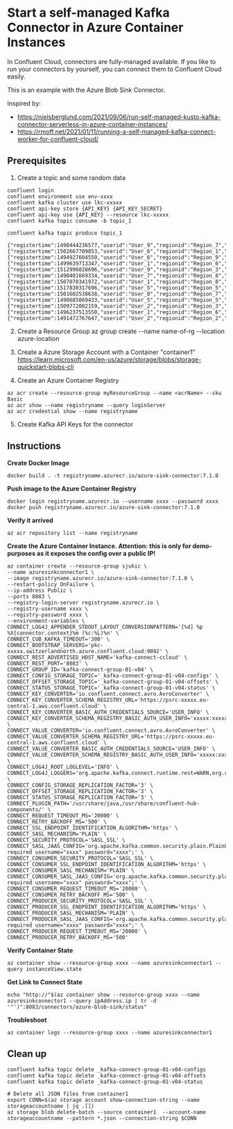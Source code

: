 # Start a self-managed Kafka Connector in Azure Container Instances

In Confluent Cloud, connectors are fully-managed available. If you like to run your connectors by yourself, you can connect them to Confluent Cloud easily.

This is an example with the Azure Blob Sink Connector.

Inspired by:
- https://nielsberglund.com/2021/09/06/run-self-managed-kusto-kafka-connector-serverless-in-azure-container-instances/
- https://rmoff.net/2021/01/11/running-a-self-managed-kafka-connect-worker-for-confluent-cloud/

## Prerequisites

1. Create a topic and some random data

```
confluent login
confluent environment use env-xxxx
confluent kafka cluster use lkc-xxxxx
confluent api-key store {API_KEY} {API_KEY_SECRET}
confluent api-key use {API_KEY} --resource lkc-xxxxx
confluent kafka topic consume -b topic_1

confluent kafka topic produce topic_1

{"registertime":1490444236577,"userid":"User_9","regionid":"Region_7","gender":"FEMALE"}
{"registertime":1502667709853,"userid":"User_6","regionid":"Region_1","gender":"OTHER"}
{"registertime":1494927604550,"userid":"User_6","regionid":"Region_9","gender":"OTHER"}
{"registertime":1499639713347,"userid":"User_1","regionid":"Region_6","gender":"OTHER"}
{"registertime":1512996028696,"userid":"User_9","regionid":"Region_3","gender":"MALE"}
{"registertime":1490401669334,"userid":"User_7","regionid":"Region_8","gender":"OTHER"}
{"registertime":1507070341972,"userid":"User_1","regionid":"Region_8","gender":"MALE"}
{"registertime":1517830317696,"userid":"User_5","regionid":"Region_5","gender":"FEMALE"}
{"registertime":1501602538638,"userid":"User_8","regionid":"Region_7","gender":"OTHER"}
{"registertime":1490685069433,"userid":"User_5","regionid":"Region_5","gender":"FEMALE"}
{"registertime":1509772082159,"userid":"User_2","regionid":"Region_3","gender":"OTHER"}
{"registertime":1496237513550,"userid":"User_1","regionid":"Region_6","gender":"MALE"}
{"registertime":1491472767647,"userid":"User_2","regionid":"Region_2","gender":"OTHER"}
```

2. Create a Resource Group
az group create --name name-of-rg --location azure-location

3. Create a Azure Storage Account with a Container "container1"
https://learn.microsoft.com/en-us/azure/storage/blobs/storage-quickstart-blobs-cli

4. Create an Azure Container Registry
``` 
az acr create --resource-group myResourceGroup --name <acrName> --sku Basic
az acr show --name registryname --query loginServer
az acr credential show --name registryname
``` 

5. Create Kafka API Keys for the connector


## Instructions

**Create Docker Image**
```
docker build . -t registryname.azurecr.io/azure-sink-connector:7.1.0
``` 

**Push image to the Azure Container Registry**
``` 
docker login registryname.azurecr.io --username xxxx --password xxxx
docker push registryname.azurecr.io/azure-sink-connector:7.1.0
``` 

**Verify it arrived**
``` 
az acr repository list --name registryname
``` 

**Create the Azure Container Instance. Attention: this is only for demo-purposes as it exposes the config over a public IP!**
``` 
az container create --resource-group sjukic \
--name azuresinkconnector1 \
--image registryname.azurecr.io/azure-sink-connector:7.1.0 \
--restart-policy OnFailure \
--ip-address Public \
--ports 8083 \
--registry-login-server registryname.azurecr.io \
--registry-username xxxx \
--registry-password xxxx \
--environment-variables \
CONNECT_LOG4J_APPENDER_STDOUT_LAYOUT_CONVERSIONPATTERN='[%d] %p %X{connector.context}%m (%c:%L)%n' \
CONNECT_CUB_KAFKA_TIMEOUT='300' \
CONNECT_BOOTSTRAP_SERVERS='pkc-xxxxx.switzerlandnorth.azure.confluent.cloud:9092' \
CONNECT_REST_ADVERTISED_HOST_NAME='kafka-connect-ccloud' \
CONNECT_REST_PORT='8083' \
CONNECT_GROUP_ID='kafka-connect-group-01-v04' \
CONNECT_CONFIG_STORAGE_TOPIC='_kafka-connect-group-01-v04-configs' \
CONNECT_OFFSET_STORAGE_TOPIC='_kafka-connect-group-01-v04-offsets' \
CONNECT_STATUS_STORAGE_TOPIC='_kafka-connect-group-01-v04-status' \
CONNECT_KEY_CONVERTER='io.confluent.connect.avro.AvroConverter' \
CONNECT_KEY_CONVERTER_SCHEMA_REGISTRY_URL='https://psrc-xxxxx.eu-central-1.aws.confluent.cloud' \
CONNECT_KEY_CONVERTER_BASIC_AUTH_CREDENTIALS_SOURCE='USER_INFO' \
CONNECT_KEY_CONVERTER_SCHEMA_REGISTRY_BASIC_AUTH_USER_INFO='xxxxx:xxxxx' \
CONNECT_VALUE_CONVERTER='io.confluent.connect.avro.AvroConverter' \
CONNECT_VALUE_CONVERTER_SCHEMA_REGISTRY_URL='https://psrc-xxxxx.eu-central-1.aws.confluent.cloud' \
CONNECT_VALUE_CONVERTER_BASIC_AUTH_CREDENTIALS_SOURCE='USER_INFO' \
CONNECT_VALUE_CONVERTER_SCHEMA_REGISTRY_BASIC_AUTH_USER_INFO='xxxxx:xxxxx' \
CONNECT_LOG4J_ROOT_LOGLEVEL='INFO' \
CONNECT_LOG4J_LOGGERS='org.apache.kafka.connect.runtime.rest=WARN,org.reflections=ERROR' \
CONNECT_CONFIG_STORAGE_REPLICATION_FACTOR='3' \
CONNECT_OFFSET_STORAGE_REPLICATION_FACTOR='3' \
CONNECT_STATUS_STORAGE_REPLICATION_FACTOR='3' \
CONNECT_PLUGIN_PATH='/usr/share/java,/usr/share/confluent-hub-components/' \
CONNECT_REQUEST_TIMEOUT_MS='20000' \
CONNECT_RETRY_BACKOFF_MS='500' \
CONNECT_SSL_ENDPOINT_IDENTIFICATION_ALGORITHM='https' \
CONNECT_SASL_MECHANISM='PLAIN' \
CONNECT_SECURITY_PROTOCOL='SASL_SSL' \
CONNECT_SASL_JAAS_CONFIG='org.apache.kafka.common.security.plain.PlainLoginModule required username="xxxx" password="xxxx";' \
CONNECT_CONSUMER_SECURITY_PROTOCOL='SASL_SSL' \
CONNECT_CONSUMER_SSL_ENDPOINT_IDENTIFICATION_ALGORITHM='https' \
CONNECT_CONSUMER_SASL_MECHANISM='PLAIN' \
CONNECT_CONSUMER_SASL_JAAS_CONFIG='org.apache.kafka.common.security.plain.PlainLoginModule required username="xxxx" password="xxxx";' \
CONNECT_CONSUMER_REQUEST_TIMEOUT_MS='20000' \
CONNECT_CONSUMER_RETRY_BACKOFF_MS='500' \
CONNECT_PRODUCER_SECURITY_PROTOCOL='SASL_SSL' \
CONNECT_PRODUCER_SSL_ENDPOINT_IDENTIFICATION_ALGORITHM='https' \
CONNECT_PRODUCER_SASL_MECHANISM='PLAIN' \
CONNECT_PRODUCER_SASL_JAAS_CONFIG='org.apache.kafka.common.security.plain.PlainLoginModule required username="xxxx" password="xxxx";' \
CONNECT_PRODUCER_REQUEST_TIMEOUT_MS='20000' \
CONNECT_PRODUCER_RETRY_BACKOFF_MS='500'
``` 

**Verify Container State**
``` 
az container show --resource-group xxxx --name azuresinkconnector1 --query instanceView.state
``` 

**Get Link to Connect State**
``` 
echo "http://"$(az container show --resource-group xxxx --name azuresinkconnector1 --query ipAddress.ip | tr -d '"')":8083/connectors/azure-blob-sink/status"
``` 

**Troubleshoot**
``` 
az container logs --resource-group xxxx --name azuresinkconnector1
``` 

## Clean up

```
confluent kafka topic delete _kafka-connect-group-01-v04-configs
confluent kafka topic delete _kafka-connect-group-01-v04-offsets
confluent kafka topic delete _kafka-connect-group-01-v04-status

# Delete all JSON files from container1
export CONN=$(az storage account show-connection-string --name storageaccountname | jq .[])
az storage blob delete-batch --source container1  --account-name storageaccountname --pattern *.json --connection-string $CONN
```
